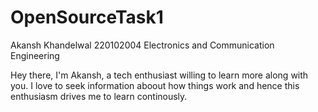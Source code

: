 # OpenSourceTask1
Akansh Khandelwal
220102004
Electronics and Communication Engineering 

Hey there, I'm Akansh, a tech enthusiast willing to learn more along with you. I love to seek 
information aboout how things work and hence this enthusiasm drives me to learn continously.

